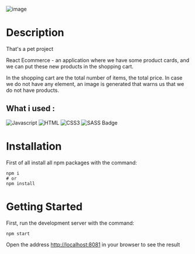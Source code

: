 ![image](https://user-images.githubusercontent.com/92051961/177216685-4c8a49ab-d8af-447d-891a-668d35b58a7a.png)

# Description
That's a pet project

React Ecommerce - an application where we have some product cards, and we can put these new products in the shopping cart.

In the shopping cart are the total number of items, the total price. In case we do not have any element, an image is generated that warns us that we do not have products.
## What i used :

![Javascript](https://img.shields.io/badge/Javascript-F0DB4F?style=for-the-badge&labelColor=black&logo=javascript&logoColor=F0DB4F)
![HTML](https://img.shields.io/badge/HTML5-E34F26?style=for-the-badge&logo=html5&logoColor=white)
![CSS3](https://img.shields.io/badge/CSS3-1572B6?style=for-the-badge&logo=css3&logoColor=white)
![SASS Badge](https://img.shields.io/badge/Sass-CC6699?style=for-the-badge&logo=sass&logoColor=white)

# Installation
First of all install all npm packages with the command:
```
npm i
# or
npm install
```
# Getting Started
First, run the development server with the command: 
```
npm start
```
Open the address [http://localhost:8081](http://localhost:8081) in your browser to see the result
